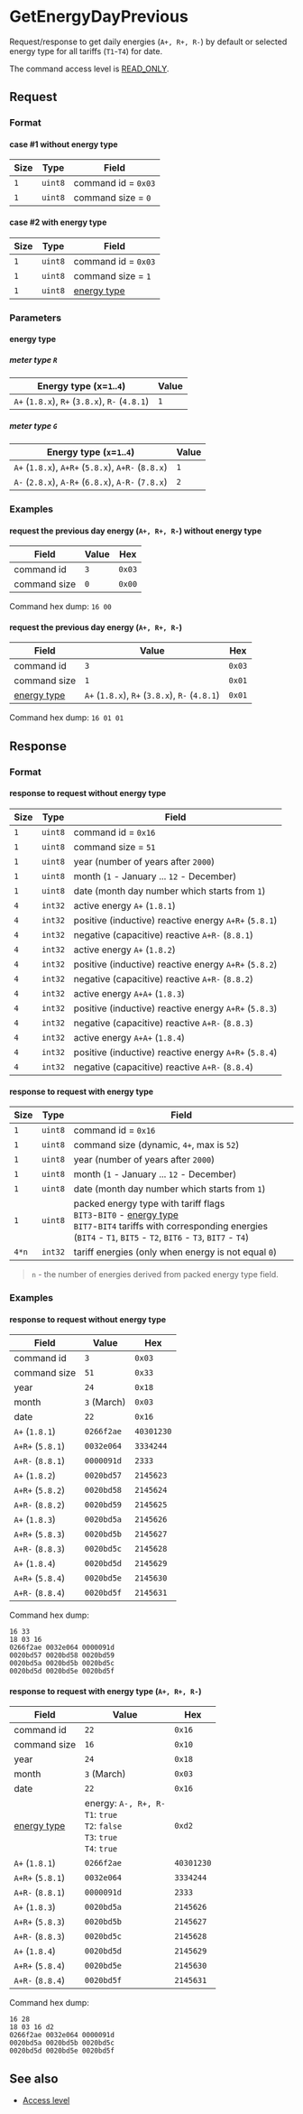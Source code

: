 # GetEnergyDayPrevious

Request/response to get daily energies (`A+, R+, R-`) by default or selected energy type for all tariffs (`T1`-`T4`) for date.

The command access level is [READ_ONLY](../basics.md#command-access-level).


## Request

### Format

#### case #1 without energy type

| Size | Type    | Field               |
| ---- | ------- | ------------------- |
| `1`  | `uint8` | command id = `0x03` |
| `1`  | `uint8` | command size = `0`  |

#### case #2 with energy type

| Size | Type    | Field                       |
| ---- | ------- | --------------------------- |
| `1`  | `uint8` | command id = `0x03`         |
| `1`  | `uint8` | command size = `1`          |
| `1`  | `uint8` | [energy type](#energy-type) |

### Parameters

#### energy type

##### meter type `R`

| Energy type (x=`1`..`4`)                       | Value |
| ---------------------------------------------- | ----- |
| `A+` (`1.8.x`), `R+` (`3.8.x`), `R-` (`4.8.1`) | `1`   |

##### meter type `G`

| Energy type (`x`=`1`..`4`)                         | Value |
| -------------------------------------------------- | ----- |
| `A+` (`1.8.x`), `A+R+` (`5.8.x`), `A+R-` (`8.8.x`) | `1`   |
| `A-` (`2.8.x`), `A-R+` (`6.8.x`), `A-R-` (`7.8.x`) | `2`   |

### Examples

#### request the previous day energy (`A+, R+, R-`) without energy type

| Field        | Value | Hex    |
| ------------ | ----- | ------ |
| command id   | `3`   | `0x03` |
| command size | `0`   | `0x00` |

Command hex dump: `16 00`

#### request the previous day energy (`A+, R+, R-`)

| Field                       | Value                                          | Hex    |
| --------------------------- | ---------------------------------------------- | ------ |
| command id                  | `3`                                            | `0x03` |
| command size                | `1`                                            | `0x01` |
| [energy type](#energy-type) | `A+` (`1.8.x`), `R+` (`3.8.x`), `R-` (`4.8.1`) | `0x01` |

Command hex dump: `16 01 01`


## Response

### Format

#### response to request without energy type

| Size | Type    | Field                                                 |
| ---- | ------- | ----------------------------------------------------- |
| `1`  | `uint8` | command id = `0x16`                                   |
| `1`  | `uint8` | command size = `51`                                   |
| `1`  | `uint8` | year (number of years after `2000`)                   |
| `1`  | `uint8` | month (`1` - January ... `12` - December)             |
| `1`  | `uint8` | date (month day number which starts from `1`)         |
| `4`  | `int32` | active energy `A+` (`1.8.1`)                          |
| `4`  | `int32` | positive (inductive) reactive energy `A+R+` (`5.8.1`) |
| `4`  | `int32` | negative (capacitive) reactive `A+R-` (`8.8.1`)       |
| `4`  | `int32` | active energy `A+` (`1.8.2`)                          |
| `4`  | `int32` | positive (inductive) reactive energy `A+R+` (`5.8.2`) |
| `4`  | `int32` | negative (capacitive) reactive `A+R-` (`8.8.2`)       |
| `4`  | `int32` | active energy `A+A+` (`1.8.3`)                        |
| `4`  | `int32` | positive (inductive) reactive energy `A+R+` (`5.8.3`) |
| `4`  | `int32` | negative (capacitive) reactive `A+R-` (`8.8.3`)       |
| `4`  | `int32` | active energy `A+A+` (`1.8.4`)                        |
| `4`  | `int32` | positive (inductive) reactive energy `A+R+` (`5.8.4`) |
| `4`  | `int32` | negative (capacitive) reactive `A+R-` (`8.8.4`)       |

#### response to request with energy type

| Size  | Type    | Field                                                                                                                                                                                                    |
| ----- | ------- | -------------------------------------------------------------------------------------------------------------------------------------------------------------------------------------------------------- |
| `1`   | `uint8` | command id = `0x16`                                                                                                                                                                                      |
| `1`   | `uint8` | command size (dynamic, `4+`, max is `52`)                                                                                                                                                                |
| `1`   | `uint8` | year (number of years after `2000`)                                                                                                                                                                      |
| `1`   | `uint8` | month (`1` - January ... `12` - December)                                                                                                                                                                |
| `1`   | `uint8` | date (month day number which starts from `1`)                                                                                                                                                            |
| `1`   | `uint8` | packed energy type with tariff flags <br/>`BIT3`-`BIT0` - [energy type](#energy-type)<br/>`BIT7`-`BIT4` tariffs with corresponding energies (`BIT4` - `T1`, `BIT5` - `T2`, `BIT6` - `T3`, `BIT7` - `T4`) |
| `4*n` | `int32` | tariff energies (only when energy is not equal `0`)                                                                                                                                                      |

> `n` - the number of energies derived from packed energy type field.

### Examples

#### response to request without energy type

| Field            | Value       | Hex        |
| ---------------- | ----------- | ---------- |
| command id       | `3`         | `0x03`     |
| command size     | `51`        | `0x33`     |
| year             | `24`        | `0x18`     |
| month            | `3` (March) | `0x03`     |
| date             | `22`        | `0x16`     |
| `A+` (`1.8.1`)   | `0266f2ae`  | `40301230` |
| `A+R+` (`5.8.1`) | `0032e064`  | `3334244`  |
| `A+R-` (`8.8.1`) | `0000091d`  | `2333`     |
| `A+` (`1.8.2`)   | `0020bd57`  | `2145623`  |
| `A+R+` (`5.8.2`) | `0020bd58`  | `2145624`  |
| `A+R-` (`8.8.2`) | `0020bd59`  | `2145625`  |
| `A+` (`1.8.3`)   | `0020bd5a`  | `2145626`  |
| `A+R+` (`5.8.3`) | `0020bd5b`  | `2145627`  |
| `A+R-` (`8.8.3`) | `0020bd5c`  | `2145628`  |
| `A+` (`1.8.4`)   | `0020bd5d`  | `2145629`  |
| `A+R+` (`5.8.4`) | `0020bd5e`  | `2145630`  |
| `A+R-` (`8.8.4`) | `0020bd5f`  | `2145631`  |

Command hex dump:
```
16 33
18 03 16
0266f2ae 0032e064 0000091d
0020bd57 0020bd58 0020bd59
0020bd5a 0020bd5b 0020bd5c
0020bd5d 0020bd5e 0020bd5f
```

#### response to request with energy type (`A+, R+, R-`)

| Field                       | Value                                                                                 | Hex        |
| --------------------------- | ------------------------------------------------------------------------------------- | ---------- |
| command id                  | `22`                                                                                  | `0x16`     |
| command size                | `16`                                                                                  | `0x10`     |
| year                        | `24`                                                                                  | `0x18`     |
| month                       | `3` (March)                                                                           | `0x03`     |
| date                        | `22`                                                                                  | `0x16`     |
| [energy type](#energy-type) | energy: `A-, R+, R-`<br>`T1`: `true`<br>`T2`: `false`<br>`T3`: `true`<br>`T4`: `true` | `0xd2`     |
| `A+` (`1.8.1`)              | `0266f2ae`                                                                            | `40301230` |
| `A+R+` (`5.8.1`)            | `0032e064`                                                                            | `3334244`  |
| `A+R-` (`8.8.1`)            | `0000091d`                                                                            | `2333`     |
| `A+` (`1.8.3`)              | `0020bd5a`                                                                            | `2145626`  |
| `A+R+` (`5.8.3`)            | `0020bd5b`                                                                            | `2145627`  |
| `A+R-` (`8.8.3`)            | `0020bd5c`                                                                            | `2145628`  |
| `A+` (`1.8.4`)              | `0020bd5d`                                                                            | `2145629`  |
| `A+R+` (`5.8.4`)            | `0020bd5e`                                                                            | `2145630`  |
| `A+R-` (`8.8.4`)            | `0020bd5f`                                                                            | `2145631`  |

Command hex dump:
```
16 28
18 03 16 d2
0266f2ae 0032e064 0000091d
0020bd5a 0020bd5b 0020bd5c
0020bd5d 0020bd5e 0020bd5f
```


## See also

* [Access level](../basics.md#command-access-level)

